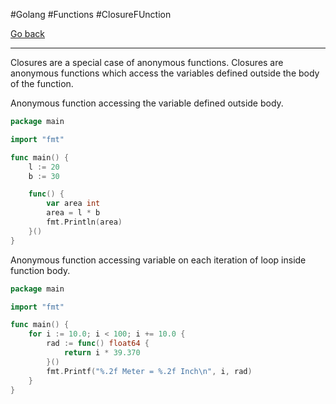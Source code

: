 #Golang #Functions #ClosureFUnction

[Go back](Go%20functions.md#Other%20types%20of%20functions)

---

Closures are a special case of anonymous functions. Closures are anonymous functions which access the variables defined outside the body of the function.

Anonymous function accessing the variable defined outside body.
```go
package main

import "fmt"

func main() {
	l := 20
	b := 30

	func() {
		var area int
		area = l * b
		fmt.Println(area)
	}()
}
```


Anonymous function accessing variable on each iteration of loop inside function body.
```go
package main

import "fmt"

func main() {
	for i := 10.0; i < 100; i += 10.0 {
		rad := func() float64 {
			return i * 39.370
		}()
		fmt.Printf("%.2f Meter = %.2f Inch\n", i, rad)
	}
}
```